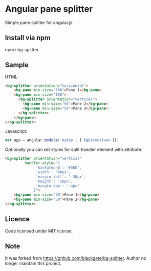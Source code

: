 # Angular pane splitter

Simple pane splitter for angular.js 

## Install via npm

npm i bg-splitter

## Sample

HTML:
```html
<bg-splitter orientation="horizontal">
	<bg-pane min-size="100">Pane 1</bg-pane>
	<bg-pane min-size="150">
	  <bg-splitter orientation="vertical">
	    <bg-pane min-size="50">Pane 2</bg-pane>
	    <bg-pane min-size="50">Pane 3</bg-pane>
	  </bg-splitter>
	</bg-pane>
</bg-splitter>
```

Javascript:
```javascript
var app = angular.module('myApp', ['bgDirectives']);
```

Optionally you can set styles for split handler element with attribute:
```html
<bg-splitter orientation="vertical"
	     handler-style="{
              'background': '#bbb',
              'width': '60px',
              'margin-left': '-30px',
              'height': '10px',
              'margin-top': '-4px'
             }">
	<bg-pane min-size="50">Pane 1</bg-pane>
	<bg-pane min-size="50">Pane 2</bg-pane>
</bg-splitter>
```

## Licence

Code licensed under MIT license.

## Note

It was forked from https://github.com/blackgate/bg-splitter. Author no longer maintain this project.
